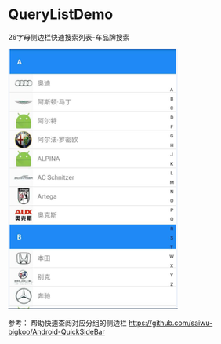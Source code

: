# QueryListDemo
26字母侧边栏快速搜索列表-车品牌搜索

![](https://github.com/huangshuyuan/QueryListDemo/blob/master/imgs.png)


参考：
帮助快速查阅对应分组的侧边栏 
https://github.com/saiwu-bigkoo/Android-QuickSideBar
